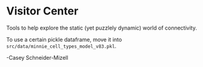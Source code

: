 # Visitor Center

Tools to help explore the static (yet puzzlely dynamic) world of connectivity.

To use a certain pickle dataframe, move it into `src/data/minnie_cell_types_model_v83.pkl`.

-Casey Schneider-Mizell
